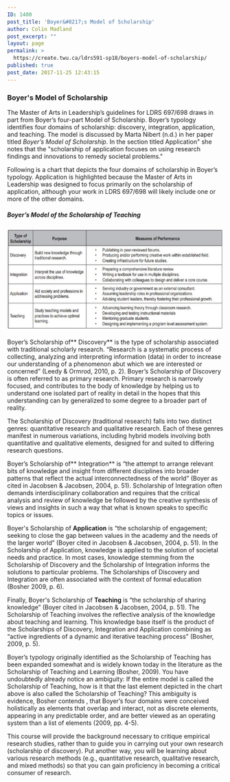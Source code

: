 ```yaml
---
ID: 1400
post_title: 'Boyer&#8217;s Model of Scholarship'
author: Colin Madland
post_excerpt: ""
layout: page
permalink: >
  https://create.twu.ca/ldrs591-sp18/boyers-model-of-scholarship/
published: true
post_date: 2017-11-25 12:43:15
---
```

### Boyer's Model of Scholarship

The Master of Arts in Leadership’s guidelines for LDRS 697/698 draws in part from Boyer’s four-part Model of Scholarship.  Boyer’s typology identifies four domains of scholarship: discovery, integration, application, and teaching.  The model is discussed by Marta Nibert (n.d.) in her paper titled _Boyer’s Model of Scholarship_. In the section titled Application" she notes that the "scholarship of application focuses on using research findings and innovations to remedy societal problems."

Following is a chart that depicts the four domains of scholarship in Boyer’s typology.  Application is highlighted because the Master of Arts in Leadership was designed to focus primarily on the scholarship of application, although your work in LDRS 697/698 will likely include one or more of the other domains.

##### Boyer’s Model of the Scholarship of Teaching

![](/assets/BoyersModel.JPG)

Boyer’s Scholarship of** Discovery** is the type of scholarship associated with traditional scholarly research.  “Research is a systematic process of collecting, analyzing and interpreting information (data) in order to increase our understanding of a phenomenon abut which we are interested or concerned” (Leedy & Ormrod, 2010, p. 2).  Boyer’s Scholarship of Discovery is often referred to as primary research.  Primary research is narrowly focused, and contributes to the body of knowledge by helping us to understand one isolated part of reality in detail in the hopes that this understanding can by generalized to some degree to a broader part of reality.

The Scholarship of Discovery (traditional research) falls into two distinct genres: quantitative research and qualitative research.  Each of these genres manifest in numerous variations, including hybrid models involving both quantitative and qualitative elements, designed for and suited to differing research questions.

Boyer’s Scholarship of** Integration** is “the attempt to arrange relevant bits of knowledge and insight from different disciplines into broader patterns that reflect the actual interconnectedness of the world” (Boyer as cited in Jacobsen & Jacobsen, 2004, p. 51).  Scholarship of Integration often demands interdisciplinary collaboration and requires that the critical analysis and review of knowledge be followed by the creative synthesis of views and insights in such a way that what is known speaks to specific topics or issues.

Boyer's Scholarship of **Application** is “the scholarship of engagement; seeking to close the gap between values in the academy and the needs of the larger world” (Boyer cited in Jacobsen & Jacobsen, 2004, p. 51).  In the Scholarship of Application, knowledge is applied to the solution of societal needs and practice.  In most cases, knowledge stemming from the Scholarship of Discovery and the Scholarship of Integration informs the solutions to particular problems.  The Scholarships of Discovery and Integration are often associated with the context of formal education (Bosher 2009, p. 6).

Finally, Boyer's Scholarship of **Teaching** is “the scholarship of sharing knowledge” (Boyer cited in Jacobsen & Jacobsen, 2004, p. 51).  The Scholarship of Teaching involves the reflective analysis of the knowledge about teaching and learning. This knowledge base itself is the product of the Scholarships of Discovery, Integration and Application combining as “active ingredients of a dynamic and iterative teaching process” (Bosher, 2009, p. 5).

Boyer’s typology originally identified as the Scholarship of Teaching has been expanded somewhat and is widely known today in the literature as the Scholarship of Teaching and Learning (Bosher, 2009).  You have undoubtedly already notice an ambiguity:  If the entire model is called the Scholarship of Teaching, how is it that the last element depicted in the chart above is also called the Scholarship of Teaching?  This ambiguity is evidence, Bosher contends , that Boyer’s four domains were conceived holistically as elements that overlap and interact, not as discrete elements, appearing in any predictable order, and are better viewed as an operating system than a list of elements  (2009, pp. 4-5).

This course will provide the background necessary to critique empirical research studies, rather than to guide you in carrying out your own research (scholarship of discovery).  Put another way, you will be learning about various research methods (e.g., quantitative research, qualitative research, and mixed methods) so that you can gain proficiency in becoming a critical consumer of research.